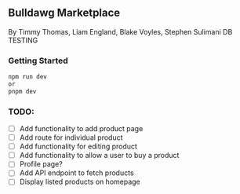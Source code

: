 ## Bulldawg Marketplace

By Timmy Thomas, Liam England, Blake Voyles, Stephen Sulimani
DB TESTING

### Getting Started

```bash
npm run dev
or
pnpm dev
```

### TODO:

-   [ ] Add functionality to add product page
-   [ ] Add route for individual product
-   [ ] Add functionality for editing product
-   [ ] Add functionality to allow a user to buy a product
-   [ ] Profile page?
-   [ ] Add API endpoint to fetch products
-   [ ] Display listed products on homepage
